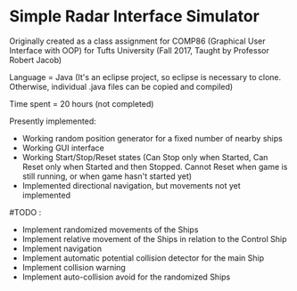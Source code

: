 # Simple Radar Interface Simulator

Originally created as a class assignment for COMP86 (Graphical User Interface with OOP) for Tufts University (Fall 2017, Taught by Professor Robert Jacob)

Language = Java
(It's an eclipse project, so eclipse is necessary to clone. Otherwise, individual .java files can be copied and compiled)

Time spent = 20 hours (not completed)

Presently implemented:

- Working random position generator for a fixed number of nearby ships
- Working GUI interface
- Working Start/Stop/Reset states (Can Stop only when Started, Can Reset only when Started and then Stopped. Cannot Reset when game is still running, or when game hasn't started yet)
- Implemented directional navigation, but movements not yet implemented


#TODO : 
- Implement randomized movements of the Ships
- Implement relative movement of the Ships in relation to the Control Ship
- Implement navigation
- Implement automatic potential collision detector for the main Ship
- Implement collision warning
- Implement auto-collision avoid for the randomized Ships
